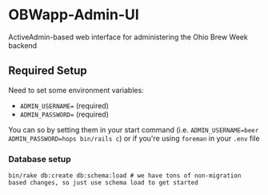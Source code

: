 # OBWapp-Admin-UI
ActiveAdmin-based web interface for administering the Ohio Brew Week backend


## Required Setup

Need to set some environment variables:

* `ADMIN_USERNAME=` (required)
* `ADMIN_PASSWORD=` (required)

You can so by setting them in your start command (i.e. `ADMIN_USERNAME=beer ADMIN_PASSWORD=hops bin/rails c`) or if you're using `foreman` in your `.env` file

### Database setup

`bin/rake db:create db:schema:load # we have tons of non-migration based changes, so just use schema load to get started`

